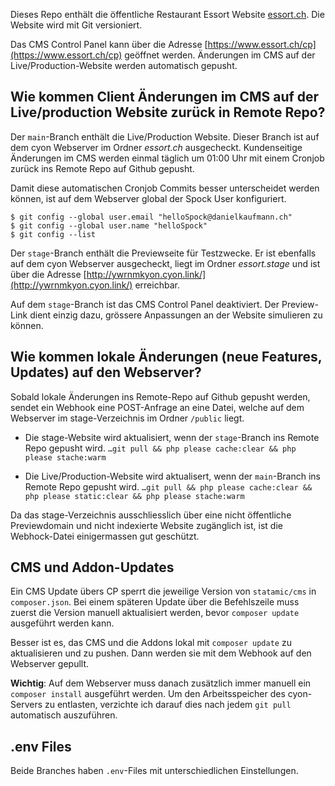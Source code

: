 Dieses Repo enthält die öffentliche Restaurant Essort Website [essort.ch](https://www.essort.ch). Die Website wird mit Git versioniert.

Das CMS Control Panel kann über die Adresse [https://www.essort.ch/cp](https://www.essort.ch/cp) geöffnet werden. Änderungen im CMS auf der Live/Production-Website werden automatisch gepusht.

## Wie kommen Client Änderungen im CMS auf der Live/production Website zurück in Remote Repo?

Der `main`-Branch enthält die Live/Production Website. Dieser Branch ist auf dem cyon Webserver im Ordner *essort.ch* ausgecheckt. Kundenseitige Änderungen im CMS werden einmal täglich um 01:00 Uhr mit einem Cronjob zurück ins Remote Repo auf Github gepusht.

Damit diese automatischen Cronjob Commits besser unterscheidet werden können, ist auf dem Webserver global der Spock User konfiguriert.

```
$ git config --global user.email "helloSpock@danielkaufmann.ch"
$ git config --global user.name "helloSpock"
$ git config --list
```

Der `stage`-Branch enthält die Previewseite für Testzwecke. Er ist ebenfalls auf dem cyon Webserver ausgecheckt, liegt im Ordner *essort.stage* und ist über die Adresse [http://ywrnmkyon.cyon.link/](http://ywrnmkyon.cyon.link/) erreichbar.

Auf dem `stage`-Branch ist das CMS Control Panel deaktiviert. Der Preview-Link dient einzig dazu, grössere Anpassungen an der Website simulieren zu können.

## Wie kommen lokale Änderungen (neue Features, Updates) auf den Webserver?

Sobald lokale Änderungen ins Remote-Repo auf Github gepusht werden, sendet ein Webhook eine POST-Anfrage an eine Datei, welche auf dem Webserver im stage-Verzeichnis im Ordner `/public` liegt.

- Die stage-Website wird aktualisiert, wenn der `stage`-Branch ins Remote Repo gepusht wird.
`…git pull && php please cache:clear && php please stache:warm`

- Die Live/Production-Website wird aktualisert, wenn der `main`-Branch ins Remote Repo gepusht wird.
`…git pull && php please cache:clear && php please static:clear && php please stache:warm`

Da das stage-Verzeichnis ausschliesslich über eine nicht öffentliche Previewdomain und nicht indexierte Website zugänglich ist, ist die Webhock-Datei einigermassen gut geschützt.

## CMS und Addon-Updates

Ein CMS Update übers CP sperrt die jeweilige Version von `statamic/cms` in `composer.json`. Bei einem späteren Update über die Befehlszeile muss zuerst die Version manuell aktualisiert werden, bevor `composer update` ausgeführt werden kann.

Besser ist es, das CMS und die Addons lokal mit `composer update` zu aktualisieren und zu pushen. Dann werden sie mit dem Webhook auf den Webserver gepullt.

**Wichtig**: Auf dem Webserver muss danach zusätzlich immer manuell ein `composer install` ausgeführt werden. Um den Arbeitsspeicher des cyon-Servers zu entlasten, verzichte ich darauf dies nach jedem `git pull` automatisch auszuführen.

## .env Files

Beide Branches haben `.env`-Files mit unterschiedlichen Einstellungen.
